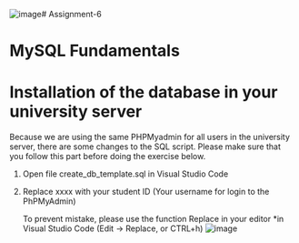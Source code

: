 ![image](https://github.com/Shibaura-WebDesign-2024/Assignment-6/assets/167336534/65713e92-e4f6-4baa-98c4-2fc3e806da09)# Assignment-6
# MySQL Fundamentals
# Installation of the database in your university server
Because we are using the same PHPMyadmin for all users in the university server, there are some
changes to the SQL script. Please make sure that you follow this part before doing the exercise
below.
  1. Open file create_db_template.sql in Visual Studio Code
  2. Replace xxxx with your student ID (Your username for login to the PhPMyAdmin)
     
      To prevent mistake, please use the function Replace in your editor *in Visual Studio Code (Edit → Replace, or CTRL+h)
      ![image](https://github.com/Shibaura-WebDesign-2024/Assignment-6/assets/167336534/fec09381-ab08-4959-88ce-ad66204f7be7)

